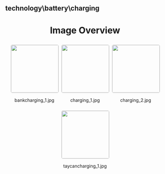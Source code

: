 ## technology\battery\charging

<style>
    .image-gallery {
        display: flex;
        flex-wrap: wrap;
        gap: 10px;
        justify-content: center;
        padding: 10px;
    }
    .image-gallery img {
        width: 150px;
        height: auto;
        border: 1px solid #ddd;
        border-radius: 5px;
    }
    .image-gallery div {
        flex: 1 1 calc(33.333% - 20px); /* Three images per row on large screens */
        max-width: 150px;
        text-align: center;
    }
    @media (max-width: 768px) {
        .image-gallery div {
            flex: 1 1 calc(50% - 20px); /* Two images per row on medium screens */
        }
    }
    @media (max-width: 480px) {
        .image-gallery div {
            flex: 1 1 100%; /* One image per row on small screens */
        }
    }
</style>
<h1 style ="text-align: center;"> Image Overview </h1> <div class="image-gallery">
<div>
<img src="https://media.evkx.net/multimedia/technology/battery/charging/bankcharging_1_st.jpg">
<p>bankcharging_1.jpg</p>
</div>
<div>
<img src="https://media.evkx.net/multimedia/technology/battery/charging/charging_1_st.jpg">
<p>charging_1.jpg</p>
</div>
<div>
<img src="https://media.evkx.net/multimedia/technology/battery/charging/charging_2_st.jpg">
<p>charging_2.jpg</p>
</div>
<div>
<img src="https://media.evkx.net/multimedia/technology/battery/charging/taycancharging_1_st.jpg">
<p>taycancharging_1.jpg</p>
</div>
</div>
